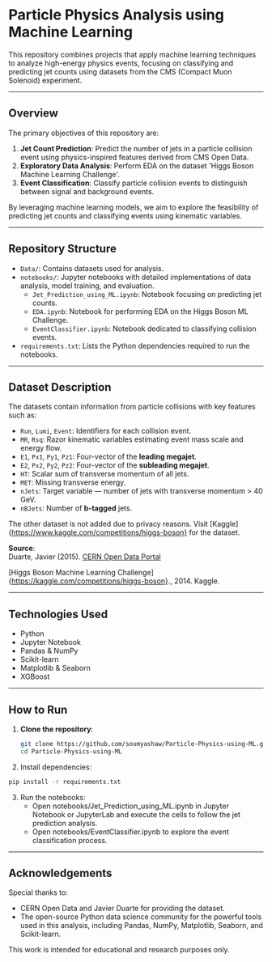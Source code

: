 # Particle Physics Analysis using Machine Learning

This repository combines projects that apply machine learning techniques to analyze high-energy physics events, focusing on classifying and predicting jet counts using datasets from the CMS (Compact Muon Solenoid) experiment.

---

## Overview

The primary objectives of this repository are:

1. **Jet Count Prediction**: Predict the number of jets in a particle collision event using physics-inspired features derived from CMS Open Data.
2. **Exploratory Data Analysis**: Perform EDA on the dataset 'Higgs Boson Machine Learning Challenge'.
3. **Event Classification**: Classify particle collision events to distinguish between signal and background events.

By leveraging machine learning models, we aim to explore the feasibility of predicting jet counts and classifying events using kinematic variables.

---

## Repository Structure

- `Data/`: Contains datasets used for analysis.
- `notebooks/`: Jupyter notebooks with detailed implementations of data analysis, model training, and evaluation.
  - `Jet_Prediction_using_ML.ipynb`: Notebook focusing on predicting jet counts.
  - `EDA.ipynb`: Notebook for performing EDA on the Higgs Boson ML Challenge.
  - `EventClassifier.ipynb`: Notebook dedicated to classifying collision events.
- `requirements.txt`: Lists the Python dependencies required to run the notebooks.

---

## Dataset Description

The datasets contain information from particle collisions with key features such as:

- `Run`, `Lumi`, `Event`: Identifiers for each collision event.
- `MR`, `Rsq`: Razor kinematic variables estimating event mass scale and energy flow.
- `E1`, `Px1`, `Py1`, `Pz1`: Four-vector of the **leading megajet**.
- `E2`, `Px2`, `Py2`, `Pz2`: Four-vector of the **subleading megajet**.
- `HT`: Scalar sum of transverse momentum of all jets.
- `MET`: Missing transverse energy.
- `nJets`: Target variable — number of jets with transverse momentum > 40 GeV.
- `nBJets`: Number of **b-tagged** jets.

The other dataset is not added due to privacy reasons. Visit [Kaggle]{https://www.kaggle.com/competitions/higgs-boson} for the dataset.

**Source**:  
Duarte, Javier (2015). 
[CERN Open Data Portal](http://opendata.cern.ch/)

[Higgs Boson Machine Learning Challenge]{https://kaggle.com/competitions/higgs-boson}., 2014. Kaggle.

---

## Technologies Used

- Python
- Jupyter Notebook
- Pandas & NumPy
- Scikit-learn
- Matplotlib & Seaborn
- XGBoost

---

## How to Run

1. **Clone the repository**:
   ```bash
   git clone https://github.com/soumyashaw/Particle-Physics-using-ML.git
   cd Particle-Physics-using-ML
   ```
2.	Install dependencies:
   ```bash
   pip install -r requirements.txt
   ```
3. Run the notebooks:
	- Open notebooks/Jet_Prediction_using_ML.ipynb in Jupyter Notebook or JupyterLab and execute the cells to follow the jet prediction analysis.
	- Open notebooks/EventClassifier.ipynb to explore the event classification process.

---

## Acknowledgements

Special thanks to:
- CERN Open Data and Javier Duarte for providing the dataset.
- The open-source Python data science community for the powerful tools used in this analysis, including Pandas, NumPy, Matplotlib, Seaborn, and Scikit-learn.

This work is intended for educational and research purposes only.
